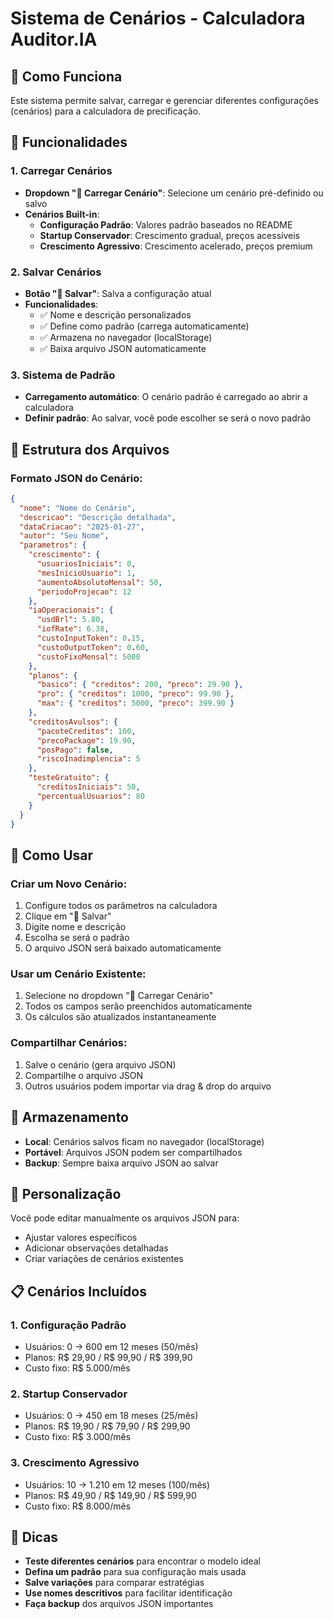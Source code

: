 # Sistema de Cenários - Calculadora Auditor.IA

## 📁 Como Funciona

Este sistema permite salvar, carregar e gerenciar diferentes configurações (cenários) para a calculadora de precificação.

## 🎯 Funcionalidades

### **1. Carregar Cenários**
- **Dropdown "📁 Carregar Cenário"**: Selecione um cenário pré-definido ou salvo
- **Cenários Built-in**:
  - **Configuração Padrão**: Valores padrão baseados no README
  - **Startup Conservador**: Crescimento gradual, preços acessíveis
  - **Crescimento Agressivo**: Crescimento acelerado, preços premium

### **2. Salvar Cenários**
- **Botão "💾 Salvar"**: Salva a configuração atual
- **Funcionalidades**:
  - ✅ Nome e descrição personalizados
  - ✅ Define como padrão (carrega automaticamente)
  - ✅ Armazena no navegador (localStorage)
  - ✅ Baixa arquivo JSON automaticamente

### **3. Sistema de Padrão**
- **Carregamento automático**: O cenário padrão é carregado ao abrir a calculadora
- **Definir padrão**: Ao salvar, você pode escolher se será o novo padrão

## 📂 Estrutura dos Arquivos

### **Formato JSON do Cenário:**
```json
{
  "nome": "Nome do Cenário",
  "descricao": "Descrição detalhada",
  "dataCriacao": "2025-01-27",
  "autor": "Seu Nome",
  "parametros": {
    "crescimento": {
      "usuariosIniciais": 0,
      "mesInicioUsuario": 1,
      "aumentoAbsolutoMensal": 50,
      "periodoProjecao": 12
    },
    "iaOperacionais": {
      "usdBrl": 5.80,
      "iofRate": 6.38,
      "custoInputToken": 0.15,
      "custoOutputToken": 0.60,
      "custoFixoMensal": 5000
    },
    "planos": {
      "basico": { "creditos": 200, "preco": 29.90 },
      "pro": { "creditos": 1000, "preco": 99.90 },
      "max": { "creditos": 5000, "preco": 399.90 }
    },
    "creditosAvulsos": {
      "pacoteCreditos": 100,
      "precoPackage": 19.90,
      "posPago": false,
      "riscoInadimplencia": 5
    },
    "testeGratuito": {
      "creditosIniciais": 50,
      "percentualUsuarios": 80
    }
  }
}
```

## 🚀 Como Usar

### **Criar um Novo Cenário:**
1. Configure todos os parâmetros na calculadora
2. Clique em "💾 Salvar"
3. Digite nome e descrição
4. Escolha se será o padrão
5. O arquivo JSON será baixado automaticamente

### **Usar um Cenário Existente:**
1. Selecione no dropdown "📁 Carregar Cenário"
2. Todos os campos serão preenchidos automaticamente
3. Os cálculos são atualizados instantaneamente

### **Compartilhar Cenários:**
1. Salve o cenário (gera arquivo JSON)
2. Compartilhe o arquivo JSON
3. Outros usuários podem importar via drag & drop do arquivo

## 💾 Armazenamento

- **Local**: Cenários salvos ficam no navegador (localStorage)
- **Portável**: Arquivos JSON podem ser compartilhados
- **Backup**: Sempre baixa arquivo JSON ao salvar

## 🔧 Personalização

Você pode editar manualmente os arquivos JSON para:
- Ajustar valores específicos
- Adicionar observações detalhadas
- Criar variações de cenários existentes

## 📋 Cenários Incluídos

### **1. Configuração Padrão**
- Usuários: 0 → 600 em 12 meses (50/mês)
- Planos: R$ 29,90 / R$ 99,90 / R$ 399,90
- Custo fixo: R$ 5.000/mês

### **2. Startup Conservador**
- Usuários: 0 → 450 em 18 meses (25/mês)
- Planos: R$ 19,90 / R$ 79,90 / R$ 299,90
- Custo fixo: R$ 3.000/mês

### **3. Crescimento Agressivo**
- Usuários: 10 → 1.210 em 12 meses (100/mês)
- Planos: R$ 49,90 / R$ 149,90 / R$ 599,90
- Custo fixo: R$ 8.000/mês

## 🎯 Dicas

- **Teste diferentes cenários** para encontrar o modelo ideal
- **Defina um padrão** para sua configuração mais usada
- **Salve variações** para comparar estratégias
- **Use nomes descritivos** para facilitar identificação
- **Faça backup** dos arquivos JSON importantes
